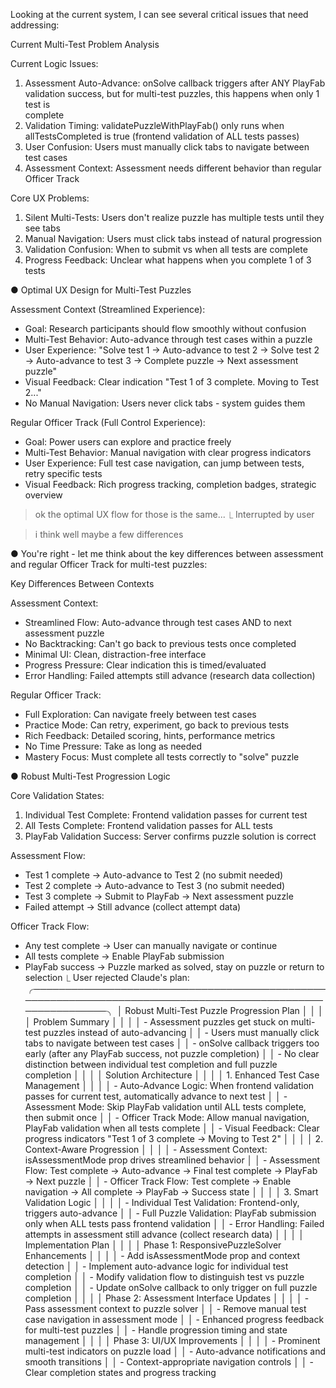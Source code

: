  Looking at the current system, I can see several critical issues that need addressing:

  Current Multi-Test Problem Analysis

  Current Logic Issues:
  1. Assessment Auto-Advance: onSolve callback triggers after ANY PlayFab validation success, but for multi-test puzzles, this happens when only 1 test is    
   complete
  2. Validation Timing: validatePuzzleWithPlayFab() only runs when allTestsCompleted is true (frontend validation of ALL tests passes)
  3. User Confusion: Users must manually click tabs to navigate between test cases
  4. Assessment Context: Assessment needs different behavior than regular Officer Track

  Core UX Problems:
  1. Silent Multi-Tests: Users don't realize puzzle has multiple tests until they see tabs
  2. Manual Navigation: Users must click tabs instead of natural progression
  3. Validation Confusion: When to submit vs when all tests are complete
  4. Progress Feedback: Unclear what happens when you complete 1 of 3 tests

● Optimal UX Design for Multi-Test Puzzles

  Assessment Context (Streamlined Experience):
  - Goal: Research participants should flow smoothly without confusion
  - Multi-Test Behavior: Auto-advance through test cases within a puzzle
  - User Experience: "Solve test 1 → Auto-advance to test 2 → Solve test 2 → Auto-advance to test 3 → Complete puzzle → Next assessment puzzle"
  - Visual Feedback: Clear indication "Test 1 of 3 complete. Moving to Test 2..."
  - No Manual Navigation: Users never click tabs - system guides them

  Regular Officer Track (Full Control Experience):
  - Goal: Power users can explore and practice freely
  - Multi-Test Behavior: Manual navigation with clear progress indicators
  - User Experience: Full test case navigation, can jump between tests, retry specific tests
  - Visual Feedback: Rich progress tracking, completion badges, strategic overview

> ok the optimal UX flow for those is the same...
  ⎿  Interrupted by user

> i think
  well maybe a few differences

● You're right - let me think about the key differences between assessment and regular Officer Track for multi-test puzzles:

  Key Differences Between Contexts

  Assessment Context:
  - Streamlined Flow: Auto-advance through test cases AND to next assessment puzzle
  - No Backtracking: Can't go back to previous tests once completed
  - Minimal UI: Clean, distraction-free interface
  - Progress Pressure: Clear indication this is timed/evaluated
  - Error Handling: Failed attempts still advance (research data collection)

  Regular Officer Track:
  - Full Exploration: Can navigate freely between test cases
  - Practice Mode: Can retry, experiment, go back to previous tests
  - Rich Feedback: Detailed scoring, hints, performance metrics
  - No Time Pressure: Take as long as needed
  - Mastery Focus: Must complete all tests correctly to "solve" puzzle

● Robust Multi-Test Progression Logic

  Core Validation States:
  1. Individual Test Complete: Frontend validation passes for current test
  2. All Tests Complete: Frontend validation passes for ALL tests
  3. PlayFab Validation Success: Server confirms puzzle solution is correct

  Assessment Flow:
  - Test 1 complete → Auto-advance to Test 2 (no submit needed)
  - Test 2 complete → Auto-advance to Test 3 (no submit needed)
  - Test 3 complete → Submit to PlayFab → Next assessment puzzle
  - Failed attempt → Still advance (collect attempt data)

  Officer Track Flow:
  - Any test complete → User can manually navigate or continue
  - All tests complete → Enable PlayFab submission
  - PlayFab success → Puzzle marked as solved, stay on puzzle or return to selection
  ⎿  User rejected Claude's plan:
     ╭────────────────────────────────────────────────────────────────────────────────────────────────────────────╮
     │ Robust Multi-Test Puzzle Progression Plan                                                                  │
     │                                                                                                            │
     │ Problem Summary                                                                                            │
     │                                                                                                            │
     │ - Assessment puzzles get stuck on multi-test puzzles instead of auto-advancing                             │
     │ - Users must manually click tabs to navigate between test cases                                            │
     │ - onSolve callback triggers too early (after any PlayFab success, not puzzle completion)                   │
     │ - No clear distinction between individual test completion and full puzzle completion                       │
     │                                                                                                            │
     │ Solution Architecture                                                                                      │
     │                                                                                                            │
     │ 1. Enhanced Test Case Management                                                                           │
     │                                                                                                            │
     │ - Auto-Advance Logic: When frontend validation passes for current test, automatically advance to next test │
     │ - Assessment Mode: Skip PlayFab validation until ALL tests complete, then submit once                      │
     │ - Officer Track Mode: Allow manual navigation, PlayFab validation when all tests complete                  │
     │ - Visual Feedback: Clear progress indicators "Test 1 of 3 complete → Moving to Test 2"                     │
     │                                                                                                            │
     │ 2. Context-Aware Progression                                                                               │
     │                                                                                                            │
     │ - Assessment Context: isAssessmentMode prop drives streamlined behavior                                    │
     │ - Assessment Flow: Test complete → Auto-advance → Final test complete → PlayFab → Next puzzle              │
     │ - Officer Track Flow: Test complete → Enable navigation → All complete → PlayFab → Success state           │
     │                                                                                                            │
     │ 3. Smart Validation Logic                                                                                  │
     │                                                                                                            │
     │ - Individual Test Validation: Frontend-only, triggers auto-advance                                         │
     │ - Full Puzzle Validation: PlayFab submission only when ALL tests pass frontend validation                  │
     │ - Error Handling: Failed attempts in assessment still advance (collect research data)                      │
     │                                                                                                            │
     │ Implementation Plan                                                                                        │
     │                                                                                                            │
     │ Phase 1: ResponsivePuzzleSolver Enhancements                                                               │
     │                                                                                                            │
     │ - Add isAssessmentMode prop and context detection                                                          │
     │ - Implement auto-advance logic for individual test completion                                              │
     │ - Modify validation flow to distinguish test vs puzzle completion                                          │
     │ - Update onSolve callback to only trigger on full puzzle completion                                        │
     │                                                                                                            │
     │ Phase 2: Assessment Interface Updates                                                                      │
     │                                                                                                            │
     │ - Pass assessment context to puzzle solver                                                                 │
     │ - Remove manual test case navigation in assessment mode                                                    │
     │ - Enhanced progress feedback for multi-test puzzles                                                        │
     │ - Handle progression timing and state management                                                           │
     │                                                                                                            │
     │ Phase 3: UI/UX Improvements                                                                                │
     │                                                                                                            │
     │ - Prominent multi-test indicators on puzzle load                                                           │
     │ - Auto-advance notifications and smooth transitions                                                        │
     │ - Context-appropriate navigation controls                                                                  │
     │ - Clear completion states and progress tracking    